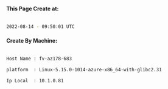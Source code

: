 
   
#### This Page Create at:

```bash

2022-08-14 - 09:50:01 UTC

```

#### Create By Machine:

```bash

Host Name : fv-az178-683

platform  : Linux-5.15.0-1014-azure-x86_64-with-glibc2.31

Ip Local  : 10.1.0.81

```


